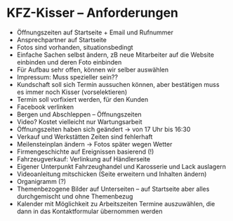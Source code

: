 # KFZ-Kisser – Anforderungen
- Öffnungszeiten auf Startseite + Email und Rufnummer
- Ansprechpartner auf Startseite
- Fotos sind vorhanden, situationsbedingt
- Einfache Sachen selbst ändern, zB neue Mitarbeiter auf die Website einbinden und deren Foto einbinden
- Für Aufbau sehr offen, können wir selber auswählen
- Impressum: Muss spezieller sein??
- Kundschaft soll sich Termin aussuchen können, aber bestätigen muss es immer noch Kisser (vorselektieren)
- Termin soll vorfixiert werden, für den Kunden
- Facebook verlinken
- Bergen und Abschleppen – Öffnungszeiten
- Video? Kostet vielleicht nur Wartungsarbeit
- Öffnungszeiten haben sich geändert -> von 17 Uhr bis 16:30
- Verkauf und Werkstätten Zeiten sind fehlerhaft
- Meilensteinplan ändern -> Fotos später wegen Wetter
- Firmengeschichte auf Ereignissen basierend (!)
- Fahrzeugverkauf: Verlinkung auf Händlerseite
- Eigener Unterpunkt Fahrzeughandel und Karosserie und Lack auslagern
- Videoanleitung mitschicken (Seite erweitern und Inhalten ändern)
- Organigramm (?)
- Themenbezogene Bilder auf Unterseiten – auf Startseite aber alles durchgemischt und ohne Themenbezug
- Kalender mit Möglichkeit zu Arbeitszeiten Termine auszuwählen, die dann in das Kontaktformular übernommen werden
